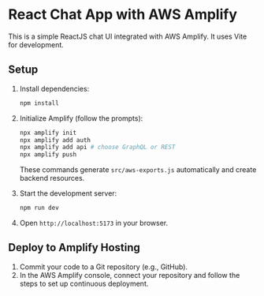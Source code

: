 # React Chat App with AWS Amplify

This is a simple ReactJS chat UI integrated with AWS Amplify. It uses Vite for development.

## Setup

1. Install dependencies:
   ```bash
   npm install
   ```

2. Initialize Amplify (follow the prompts):
   ```bash
   npx amplify init
   npx amplify add auth
   npx amplify add api # choose GraphQL or REST
   npx amplify push
   ```
   These commands generate `src/aws-exports.js` automatically and create backend resources.

3. Start the development server:
   ```bash
   npm run dev
   ```

4. Open `http://localhost:5173` in your browser.

## Deploy to Amplify Hosting

1. Commit your code to a Git repository (e.g., GitHub).
2. In the AWS Amplify console, connect your repository and follow the steps to set up continuous deployment.

